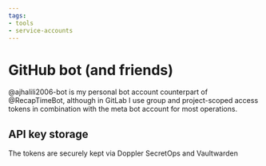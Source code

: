 ```yaml
---
tags:
- tools
- service-accounts
---
```


# GitHub bot (and friends)

@ajhalili2006-bot is my personal bot account counterpart of @RecapTimeBot,
although in GitLab I use group and project-scoped access tokens in combination
with the meta bot account for most operations.

## API key storage

The tokens are securely kept via Doppler SecretOps and Vaultwarden
